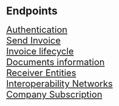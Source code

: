 # Endpoints
<font size="5">[Authentication](./api-endpoints-authentication)</font><br>
<font size="5">[Send Invoice](./api-endpoints-send-invoices)</font><br>
<font size="5">[Invoice lifecycle](./api-endpoints-invoice-lifecycle)</font><br>
<font size="5">[Documents information](./api-endpoints-document-informations)</font><br>
<font size="5">[Receiver Entities](./api-endpoints-receiver-entities)</font><br>
<font size="5">[Interoperability Networks](./api-endpoints-networks)</font><br>
<font size="5">[Company Subscription](./api-endpoints-company-subcriptions)</font><br>
